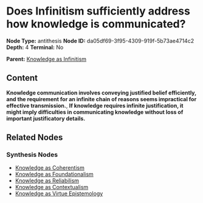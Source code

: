 # Does Infinitism sufficiently address how knowledge is communicated?

**Node Type:** antithesis
**Node ID:** da05df69-3f95-4309-919f-5b73ae4714c2
**Depth:** 4
**Terminal:** No

**Parent:** [Knowledge as Infinitism](knowledge-as-infinitism-synthesis-f8542f39-4440-45db-8810-7afafc89415c.md)

## Content

**Knowledge communication involves conveying justified belief efficiently, and the requirement for an infinite chain of reasons seems impractical for effective transmission.**, **If knowledge requires infinite justification, it might imply difficulties in communicating knowledge without loss of important justificatory details.**

## Related Nodes

### Synthesis Nodes

- [Knowledge as Coherentism](knowledge-as-coherentism-synthesis-ae689d85-fdba-4dc5-8d4c-b259d2325bc9.md)
- [Knowledge as Foundationalism](knowledge-as-foundationalism-synthesis-4654c57c-8847-490b-ac5a-09ec522b1954.md)
- [Knowledge as Reliabilism](knowledge-as-reliabilism-synthesis-991acc46-3861-4e53-ad9a-ae80bb864f06.md)
- [Knowledge as Contextualism](knowledge-as-contextualism-synthesis-d1116dff-a33f-4274-9217-45ad884ba8aa.md)
- [Knowledge as Virtue Epistemology](knowledge-as-virtue-epistemology-synthesis-b1b36b88-41e4-48c1-b6da-28044cce103e.md)
